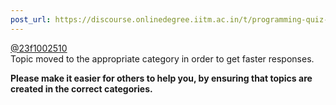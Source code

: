 ```yaml
---
post_url: https://discourse.onlinedegree.iitm.ac.in/t/programming-quiz-1-in-student-dashboard-label-for-roe-scores-showing-absent-or-incorrect/169369/27
---
```

[@23f1002510](/u/23f1002510)  
Topic moved to the appropriate category in order to get faster responses.

**Please make it easier for others to help you, by ensuring that topics are created in the correct categories.**